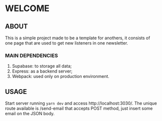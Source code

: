 
# WELCOME
## ABOUT
This is a simple project made to be a template for anothers, it consists of one page that are used to get new listeners in one newsletter.

### MAIN DEPENDENCIES
1. Supabase: to storage all data;
2. Express: as a backend server;
3. Webpack: used only on production environment.

## USAGE
Start server running ```yarn dev``` and access http://localhost:3030/. The unique route available is /send-email that accepts POST method, just insert some email on the JSON body.

